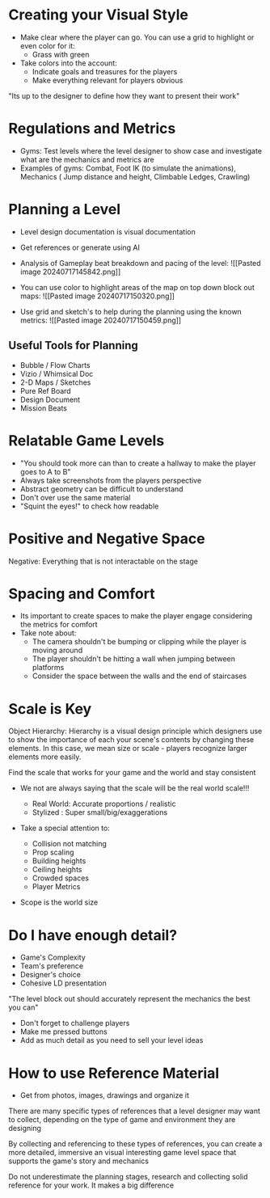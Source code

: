 
# Creating your Visual Style

- Make clear where the player can go. You can use a grid to highlight or even color for it:
	- Grass with green
- Take colors into the account:
	- Indicate goals and treasures for the players
	- Make everything relevant for players obvious

"Its up to the designer to define how they want to present their work"

# Regulations and Metrics
- Gyms: Test levels where the level designer to show case and investigate what are the mechanics and metrics are
- Examples of gyms: Combat, Foot IK (to simulate the animations), Mechanics ( Jump distance and height, Climbable Ledges, Crawling)

# Planning a Level

- Level design documentation is visual documentation
- Get references or generate using AI
- Analysis of Gameplay beat breakdown and pacing of the level:
![[Pasted image 20240717145842.png]]

- You can use color to highlight areas of the map on top down block out maps:
  ![[Pasted image 20240717150320.png]]
 
- Use grid and sketch's to help during the planning using the known metrics:
  ![[Pasted image 20240717150459.png]]
## Useful Tools for Planning
  - Bubble / Flow Charts
  - Vizio / Whimsical Doc
  - 2-D Maps / Sketches
  - Pure Ref Board
  - Design Document
  - Mission Beats

# Relatable Game Levels
- "You should took more can than to create a hallway to make the player goes to A to B"
- Always take screenshots from the players perspective
- Abstract geometry can be difficult to understand
- Don't over use the same material
- "Squint the eyes!" to check how readable


# Positive and Negative Space

Negative: Everything that is not interactable on the stage

# Spacing and Comfort

- Its important to create spaces to make the player engage considering the metrics for comfort
- Take note about:
	- The camera shouldn't be bumping or clipping while the player is moving around
	- The player shouldn't be hitting a wall when jumping between platforms
	- Consider the space between the walls and the end of staircases

# Scale is Key

Object Hierarchy:
	Hierarchy is a visual design principle which designers use to show the importance of each your scene's contents by changing these elements.
In this case, we mean size or scale - players recognize larger elements more easily.

Find the scale that works for your game and the world and stay consistent

- We not are always saying that the scale will be the real world scale!!!
	- Real World: Accurate proportions / realistic
	- Stylized : Super small/big/exaggerations

- Take a special attention to:
	- Collision not matching
	- Prop scaling
	- Building heights
	- Ceiling heights
	- Crowded spaces
	- Player Metrics
- Scope is the world size

# Do I have enough detail?
- Game's Complexity
- Team's preference
- Designer's choice
- Cohesive LD presentation

"The level block out should accurately represent the mechanics the best you can"

- Don't forget to challenge players
- Make me pressed buttons
- Add as much detail as you need to sell your level ideas

# How to use Reference Material
- Get from photos, images, drawings and organize it

There are many specific types of references that a level designer may want to collect, depending on the type of game and environment they are designing

By collecting and referencing to these types of references, you can create a more detailed, immersive an visual interesting game level space that supports the game's story and mechanics

Do not underestimate the planning stages, research and collecting solid reference for your work. It makes a big difference


